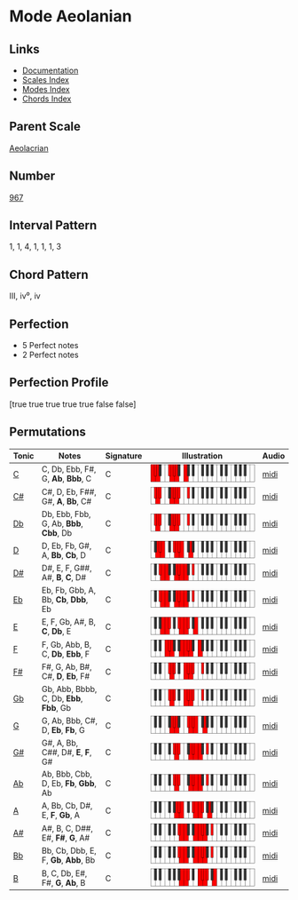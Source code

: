 # Mode Aeolanian

## Links

- [Documentation](index.md)
- [Scales Index](Scales.md)
- [Modes Index](Modes.md)
- [Chords Index](Chords.md)

## Parent Scale

[Aeolacrian](ScaleAeolacrian.md)

## Number

[967](https://ianring.com/musictheory/scales/967)

## Interval Pattern

1, 1, 4, 1, 1, 1, 3

## Chord Pattern

III, iv⁰, iv

## Perfection

- 5 Perfect notes
- 2 Perfect notes

## Perfection Profile

[true true true true true false false]

## Permutations

| Tonic | Notes | Signature | Illustration | Audio |
|-------|-------|-----------|--------------|-------|
| [C](ModeCNaturalAeolanian.md) | C, Db, Ebb, F#, G, **Ab**, **Bbb**, C | C | ![CNaturalAeolanian](ModeCNaturalAeolanian.png) | [midi](https://github.com/edipermadi/music/blob/main/docs/ModeCNaturalAeolanian.mid?raw=true) |
| [C#](ModeCSharpAeolanian.md) | C#, D, Eb, F##, G#, **A**, **Bb**, C# | C | ![CSharpAeolanian](ModeCSharpAeolanian.png) | [midi](https://github.com/edipermadi/music/blob/main/docs/ModeCSharpAeolanian.mid?raw=true) |
| [Db](ModeDFlatAeolanian.md) | Db, Ebb, Fbb, G, Ab, **Bbb**, **Cbb**, Db | C | ![DFlatAeolanian](ModeDFlatAeolanian.png) | [midi](https://github.com/edipermadi/music/blob/main/docs/ModeDFlatAeolanian.mid?raw=true) |
| [D](ModeDNaturalAeolanian.md) | D, Eb, Fb, G#, A, **Bb**, **Cb**, D | C | ![DNaturalAeolanian](ModeDNaturalAeolanian.png) | [midi](https://github.com/edipermadi/music/blob/main/docs/ModeDNaturalAeolanian.mid?raw=true) |
| [D#](ModeDSharpAeolanian.md) | D#, E, F, G##, A#, **B**, **C**, D# | C | ![DSharpAeolanian](ModeDSharpAeolanian.png) | [midi](https://github.com/edipermadi/music/blob/main/docs/ModeDSharpAeolanian.mid?raw=true) |
| [Eb](ModeEFlatAeolanian.md) | Eb, Fb, Gbb, A, Bb, **Cb**, **Dbb**, Eb | C | ![EFlatAeolanian](ModeEFlatAeolanian.png) | [midi](https://github.com/edipermadi/music/blob/main/docs/ModeEFlatAeolanian.mid?raw=true) |
| [E](ModeENaturalAeolanian.md) | E, F, Gb, A#, B, **C**, **Db**, E | C | ![ENaturalAeolanian](ModeENaturalAeolanian.png) | [midi](https://github.com/edipermadi/music/blob/main/docs/ModeENaturalAeolanian.mid?raw=true) |
| [F](ModeFNaturalAeolanian.md) | F, Gb, Abb, B, C, **Db**, **Ebb**, F | C | ![FNaturalAeolanian](ModeFNaturalAeolanian.png) | [midi](https://github.com/edipermadi/music/blob/main/docs/ModeFNaturalAeolanian.mid?raw=true) |
| [F#](ModeFSharpAeolanian.md) | F#, G, Ab, B#, C#, **D**, **Eb**, F# | C | ![FSharpAeolanian](ModeFSharpAeolanian.png) | [midi](https://github.com/edipermadi/music/blob/main/docs/ModeFSharpAeolanian.mid?raw=true) |
| [Gb](ModeGFlatAeolanian.md) | Gb, Abb, Bbbb, C, Db, **Ebb**, **Fbb**, Gb | C | ![GFlatAeolanian](ModeGFlatAeolanian.png) | [midi](https://github.com/edipermadi/music/blob/main/docs/ModeGFlatAeolanian.mid?raw=true) |
| [G](ModeGNaturalAeolanian.md) | G, Ab, Bbb, C#, D, **Eb**, **Fb**, G | C | ![GNaturalAeolanian](ModeGNaturalAeolanian.png) | [midi](https://github.com/edipermadi/music/blob/main/docs/ModeGNaturalAeolanian.mid?raw=true) |
| [G#](ModeGSharpAeolanian.md) | G#, A, Bb, C##, D#, **E**, **F**, G# | C | ![GSharpAeolanian](ModeGSharpAeolanian.png) | [midi](https://github.com/edipermadi/music/blob/main/docs/ModeGSharpAeolanian.mid?raw=true) |
| [Ab](ModeAFlatAeolanian.md) | Ab, Bbb, Cbb, D, Eb, **Fb**, **Gbb**, Ab | C | ![AFlatAeolanian](ModeAFlatAeolanian.png) | [midi](https://github.com/edipermadi/music/blob/main/docs/ModeAFlatAeolanian.mid?raw=true) |
| [A](ModeANaturalAeolanian.md) | A, Bb, Cb, D#, E, **F**, **Gb**, A | C | ![ANaturalAeolanian](ModeANaturalAeolanian.png) | [midi](https://github.com/edipermadi/music/blob/main/docs/ModeANaturalAeolanian.mid?raw=true) |
| [A#](ModeASharpAeolanian.md) | A#, B, C, D##, E#, **F#**, **G**, A# | C | ![ASharpAeolanian](ModeASharpAeolanian.png) | [midi](https://github.com/edipermadi/music/blob/main/docs/ModeASharpAeolanian.mid?raw=true) |
| [Bb](ModeBFlatAeolanian.md) | Bb, Cb, Dbb, E, F, **Gb**, **Abb**, Bb | C | ![BFlatAeolanian](ModeBFlatAeolanian.png) | [midi](https://github.com/edipermadi/music/blob/main/docs/ModeBFlatAeolanian.mid?raw=true) |
| [B](ModeBNaturalAeolanian.md) | B, C, Db, E#, F#, **G**, **Ab**, B | C | ![BNaturalAeolanian](ModeBNaturalAeolanian.png) | [midi](https://github.com/edipermadi/music/blob/main/docs/ModeBNaturalAeolanian.mid?raw=true) |
